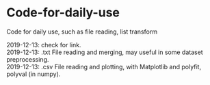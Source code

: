 # Code-for-daily-use
Code for daily use, such as file reading, list transform

2019-12-13: check for link.  
2019-12-13: .txt File reading and merging, may useful in some dataset preprocessing.  
2019-12-13: .csv File reading and plotting, with Matplotlib and polyfit, polyval (in numpy).